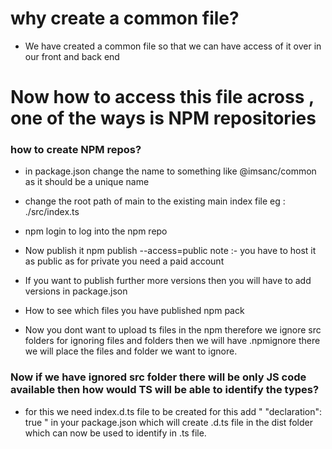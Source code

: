 # why create a common file?
- We have created a common file so that we can have access of it over in our front and back end 

# Now how to access this file across , one of the ways is NPM repositories
### how to create NPM repos?
- in package.json change the name to something like @imsanc/common as it should be a unique name 
- change the root path of main to the existing main index file eg : ./src/index.ts
- npm login to log into the npm repo

- Now publish it 
npm publish --access=public
note :- you have to host it as public as for private you need a paid account

- If you want to publish further more versions then you will have to add versions in package.json

- How to see which files you have published 
npm pack

- Now you dont want to upload ts files in the npm therefore we ignore src folders
for ignoring files and folders then we will have .npmignore there we will place the files and folder we want to ignore.

### Now if we have ignored src folder there will be only JS code available then how would TS will be able to identify the types?

- for this we need index.d.ts file to be created 
for this add " "declaration": true " in your package.json  which will create .d.ts file in the dist folder which can now be used to identify in .ts file.





